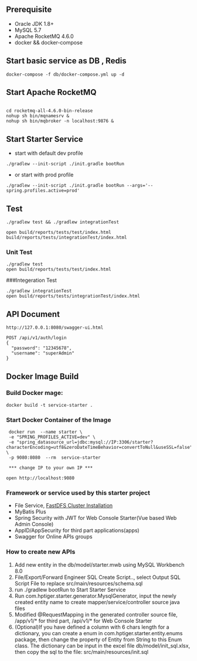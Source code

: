 
## Prerequisite
* Oracle JDK 1.8+
* MySQL 5.7
* Apache RocketMQ 4.6.0
* docker && docker-compose


## Start basic service as DB , Redis

```
docker-compose -f db/docker-compose.yml up -d
```

## Start Apache RocketMQ

```

cd rocketmq-all-4.6.0-bin-release
nohup sh bin/mqnamesrv &
nohup sh bin/mqbroker -n localhost:9876 &

```


## Start Starter Service
* start with default  dev profile
```
./gradlew --init-script ./init.gradle bootRun
```

* or start with prod profile
```
./gradlew --init-script ./init.gradle bootRun --args='--spring.profiles.active=prod'
```

## Test
```
./gradlew test && ./gradlew integrationTest

open build/reports/tests/test/index.html build/reports/tests/integrationTest/index.html
```
### Unit Test
```
./gradlew test
open build/reports/tests/test/index.html
```
###Integeration Test
```
./gradlew integrationTest
open build/reports/tests/integrationTest/index.html
```

## API Document
```
http://127.0.0.1:8080/swagger-ui.html

POST /api/v1/auth/login
{
  "password": "12345678",
  "username": "superAdmin"
}
```


## Docker Image Build
### Build Docker mage:
```
docker build -t service-starter .

```

### Start Docker Container of the Image
```
 docker run  --name starter \
 -e "SPRING_PROFILES_ACTIVE=dev" \
 -e "spring_datasource_url=jdbc:mysql://IP:3306/starter?characterEncoding=utf8&zeroDateTimeBehavior=convertToNull&useSSL=false" \
 -p 9080:8080  --rm  service-starter

 *** change IP to your own IP ***

open http://localhost:9080

```


### Framework or service used by this starter project
* File Service, [FastDFS Cluster Installation](https://github.com/ypzhuang/fastdfs)
* MyBatis Plus
* Spring Security with JWT for Web Console Starter(Vue based Web Admin Console)
* AppID/AppSecurity for third part applications(apps)
* Swagger for Online APIs groups

### How to create new APIs
1. Add new entity in the db/model/starter.mwb using MySQL Workbench 8.0
1. File/Export/Forward Engineer SQL  Create Script.., select Output SQL Script File to replace src/main/resources/schema.sql
1. run ./gradlew bootRun to  Start Starter Service
1. Run com.hptiger.starter.generator.MysqlGenerator, input the newly created entity name to create mapper/service/controller source java files
1. Modified @RequestMapping in the generated controller source file, /app/v1/* for third part, /api/v1/* for  Web Console Starter
1. (Optional)If you have defined a column with 6 chars length for a dictionary, you can create a enum in com.hptiger.starter.entity.enums package, then
change the property of Entity from String to this Enum class.  The dictionary can be input in the excel file db/model/init_sql.xlsx, then copy the sql
to the file: src/main/resources/init.sql
